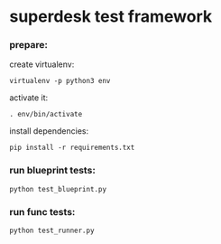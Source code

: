 # superdesk test framework

### prepare:
create virtualenv:
```
virtualenv -p python3 env
```
activate it:
```
. env/bin/activate
```
install dependencies:
```
pip install -r requirements.txt
```

### run blueprint tests:
```
python test_blueprint.py
```

### run func tests:
```
python test_runner.py
```

